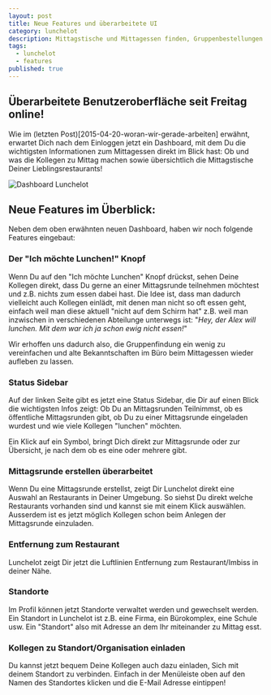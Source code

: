 ```yaml
---
layout: post
title: Neue Features und überarbeitete UI
category: lunchelot
description: Mittagstische und Mittagessen finden, Gruppenbestellungen und Zeit sparen mit Mittagsrunden
tags:
  - lunchelot
  - features
published: true
---
```


## Überarbeitete Benutzeroberfläche seit Freitag online!

Wie im (letzten Post)[2015-04-20-woran-wir-gerade-arbeiten] erwähnt, erwartet Dich nach dem Einloggen jetzt ein Dashboard,
mit dem Du die wichtigsten Informationen zum Mittagessen direkt im Blick hast: Ob und was die Kollegen zu Mittag machen
sowie übersichtlich die Mittagstische Deiner Lieblingsrestaurants!

<img src="{{site.baseurl}}assets/screenshot-dashboard.png" alt="Dashboard Lunchelot" />

<!-- more -->

## Neue Features im Überblick:

Neben dem oben erwähnten neuen Dashboard, haben wir noch folgende Features eingebaut:

### Der "Ich möchte Lunchen!" Knopf

Wenn Du auf den "Ich möchte Lunchen" Knopf drückst, sehen Deine Kollegen direkt, dass Du gerne an einer Mittagsrunde
teilnehmen möchtest und z.B. nichts zum essen dabei hast.
Die Idee ist, dass man dadurch vielleicht auch Kollegen einlädt, mit denen man nicht so oft essen geht, einfach
 weil man diese aktuell "nicht auf dem Schirm hat"
z.B. weil man inzwischen in verschiedenen Abteilunge unterwegs ist: "_Hey, der Alex will lunchen. Mit dem war ich ja schon ewig nicht essen!_"

Wir erhoffen uns dadurch also, die Gruppenfindung ein wenig zu vereinfachen und alte Bekanntschaften im Büro
beim Mittagessen wieder aufleben zu lassen.

### Status Sidebar

Auf der linken Seite gibt es jetzt eine Status Sidebar, die Dir auf einen Blick die wichtigsten Infos zeigt: Ob Du an
Mittagsrunden Teilnimmst, ob es öffentliche Mittagsrunden gibt, ob Du zu einer Mittagsrunde eingeladen wurdest und wie viele Kollegen
"lunchen" möchten.

Ein Klick auf ein Symbol, bringt Dich direkt zur Mittagsrunde oder zur Übersicht, je nach dem ob es eine oder mehrere gibt.

### Mittagsrunde erstellen überarbeitet

Wenn Du eine Mittagsrunde erstellst, zeigt Dir Lunchelot direkt eine Auswahl an Restaurants in Deiner Umgebung. So
siehst Du direkt welche Restaurants vorhanden sind und kannst sie mit einem Klick auswählen.
Ausserdem ist es jetzt möglich Kollegen schon beim Anlegen der Mittagsrunde einzuladen.

### Entfernung zum Restaurant

Lunchelot zeigt Dir jetzt die Luftlinien Entfernung zum Restaurant/Imbiss in deiner Nähe.

### Standorte

Im Profil können jetzt Standorte verwaltet werden und gewechselt werden. Ein Standort in Lunchelot ist z.B.
eine Firma, ein Bürokomplex, eine Schule usw. Ein "Standort" also mit Adresse an dem Ihr miteinander zu Mittag
esst.

### Kollegen zu Standort/Organisation einladen

Du kannst jetzt bequem Deine Kollegen auch dazu einladen, Sich mit deinem Standort zu verbinden. Einfach in der
Menüleiste oben auf den Namen des Standortes klicken und die E-Mail Adresse eintippen!

